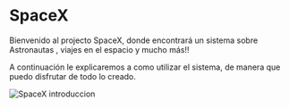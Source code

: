 # SpaceX

Bienvenido al projecto SpaceX, donde encontrará un sistema sobre Astronautas , viajes en el espacio y mucho más!! 

A continuación le explicaremos a como utilizar el sistema, de manera que puedo disfrutar de todo lo creado.

![SpaceX introduccion](https://imgur.com/a/zG2d9zh)
